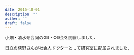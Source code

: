```yaml
---
date: 2015-10-01
description: ""
auther: ""
draft: false
---
```

小畑・清水研合同のOB・OG会を開催しました．

日立の荻野さんが社会人ドクターとして研究室に配属されました．
